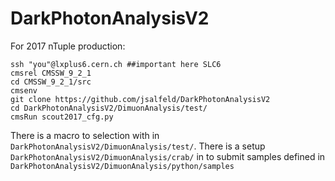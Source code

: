 # DarkPhotonAnalysisV2

For 2017 nTuple production:
```
ssh "you"@lxplus6.cern.ch ##important here SLC6
cmsrel CMSSW_9_2_1
cd CMSSW_9_2_1/src
cmsenv
git clone https://github.com/jsalfeld/DarkPhotonAnalysisV2
cd DarkPhotonAnalysisV2/DimuonAnalysis/test/
cmsRun scout2017_cfg.py
```
There is a macro to selection with in ```DarkPhotonAnalysisV2/DimuonAnalysis/test/```. There is a setup ```DarkPhotonAnalysisV2/DimuonAnalysis/crab/``` in to submit samples defined in ```DarkPhotonAnalysisV2/DimuonAnalysis/python/samples``` 
